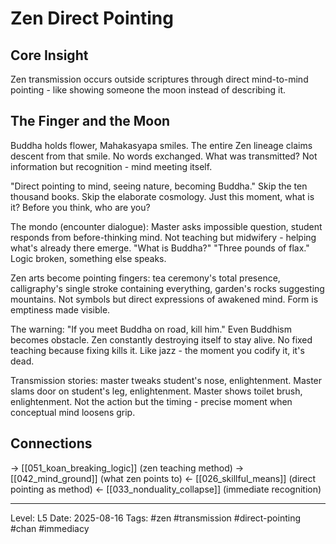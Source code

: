 # Zen Direct Pointing

## Core Insight
Zen transmission occurs outside scriptures through direct mind-to-mind pointing - like showing someone the moon instead of describing it.

## The Finger and the Moon

Buddha holds flower, Mahakasyapa smiles. The entire Zen lineage claims descent from that smile. No words exchanged. What was transmitted? Not information but recognition - mind meeting itself.

"Direct pointing to mind, seeing nature, becoming Buddha." Skip the ten thousand books. Skip the elaborate cosmology. Just this moment, what is it? Before you think, who are you?

The mondo (encounter dialogue): Master asks impossible question, student responds from before-thinking mind. Not teaching but midwifery - helping what's already there emerge. "What is Buddha?" "Three pounds of flax." Logic broken, something else speaks.

Zen arts become pointing fingers: tea ceremony's total presence, calligraphy's single stroke containing everything, garden's rocks suggesting mountains. Not symbols but direct expressions of awakened mind. Form is emptiness made visible.

The warning: "If you meet Buddha on road, kill him." Even Buddhism becomes obstacle. Zen constantly destroying itself to stay alive. No fixed teaching because fixing kills it. Like jazz - the moment you codify it, it's dead.

Transmission stories: master tweaks student's nose, enlightenment. Master slams door on student's leg, enlightenment. Master shows toilet brush, enlightenment. Not the action but the timing - precise moment when conceptual mind loosens grip.

## Connections
→ [[051_koan_breaking_logic]] (zen teaching method)
→ [[042_mind_ground]] (what zen points to)
← [[026_skillful_means]] (direct pointing as method)
← [[033_nonduality_collapse]] (immediate recognition)

---
Level: L5
Date: 2025-08-16
Tags: #zen #transmission #direct-pointing #chan #immediacy